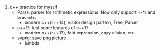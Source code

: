1. c++ practice for myself
    - Parse: parser for arithmetic expressions. Now only support +-\*/ and brackets.
        - modern c++(c++14), visitor design partern, Tree, Parser
    - c++17: test some features of c++17
        - modern c++(c++17), fold expression, copy elision, etc.
    - svpng: save png picture
        - lambda
